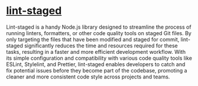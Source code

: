 # [lint-staged](https://github.com/okonet/lint-staged)

Lint-staged is a handy Node.js library designed to streamline the process of running linters, formatters, or other code quality tools on staged Git files. By only targeting the files that have been modified and staged for commit, lint-staged significantly reduces the time and resources required for these tasks, resulting in a faster and more efficient development workflow. With its simple configuration and compatibility with various code quality tools like ESLint, Stylelint, and Prettier, lint-staged enables developers to catch and fix potential issues before they become part of the codebase, promoting a cleaner and more consistent code style across projects and teams.
